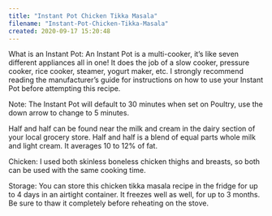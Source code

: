 ```yaml
---
title: "Instant Pot Chicken Tikka Masala"
filename: "Instant-Pot-Chicken-Tikka-Masala"
created: 2020-09-17 15:20:48
---
```

What is an Instant Pot: An Instant Pot is a multi-cooker, it’s like seven different appliances all in one! It does the job of a slow cooker, pressure cooker, rice cooker, steamer, yogurt maker, etc. I strongly recommend reading the manufacturer’s guide for instructions on how to use your Instant Pot before attempting this recipe.

Note: The Instant Pot will default to 30 minutes when set on Poultry, use the down arrow to change to 5 minutes.

Half and half can be found near the milk and cream in the dairy section of your local grocery store. Half and half is a blend of equal parts whole milk and light cream. It averages 10 to 12% of fat.

Chicken: I used both skinless boneless chicken thighs and breasts, so both can be used with the same cooking time.

Storage: You can store this chicken tikka masala recipe in the fridge for up to 4 days in an airtight container. It freezes well as well, for up to 3 months. Be sure to thaw it completely before reheating on the stove.
